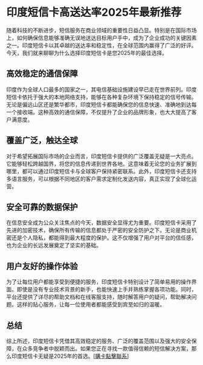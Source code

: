 # 印度短信卡高送达率2025年最新推荐

随着科技的不断进步，短信服务在商业领域的重要性日益凸显。特别是在国际市场上，如何确保信息能够准确无误地送达目标用户手中，成为了企业成功的关键因素之一。印度短信卡以其卓越的送达率和稳定性，在全球范围内赢得了广泛的好评。今天，我们就来聊聊为什么选择印度短信卡是您2025年的最佳选择。

## 高效稳定的通信保障

印度作为全球人口最多的国家之一，其电信基础设施建设早已走在世界前列。印度短信卡依托于强大的本地网络支持，能够在各种复杂环境下保持稳定的信号传输。无论是偏远山区还是繁华都市，印度短信卡都能确保您的信息快速、准确地到达每一个接收端。这种高效的通信保障，不仅提升了企业的品牌形象，也大大提高了客户满意度。

## 覆盖广泛，触达全球

对于希望拓展国际市场的企业而言，印度短信卡提供的广泛覆盖无疑是一大亮点。它能够轻松跨越国界，将您的信息传递到世界各地。这意味着无论您的业务扩展到哪里，都可以通过印度短信卡与全球客户保持紧密联系。此外，印度短信卡还支持多语言服务，可以根据不同地区的客户需求定制化发送内容，真正实现了全球化运营。

## 安全可靠的数据保护

在信息安全成为公众关注焦点的今天，数据安全显得尤为重要。印度短信卡采用了先进的加密技术，确保所有传输的信息都处于严密的安全防护之下。无论是商业机密还是个人隐私，都能得到最大程度的保护。这不仅增强了用户对平台的信任感，也为企业的长远发展奠定了坚实的基础。

## 用户友好的操作体验

为了让每位用户都能享受到便捷的服务，印度短信卡特别设计了简单易用的操作界面。即使是没有专业技术背景的新手，也能快速上手并熟练掌握各项功能。同时，平台还提供了详尽的帮助文档和在线客服支持，随时解答用户的疑问，帮助解决问题。这样的贴心服务，让每一位使用者都能感受到宾至如归的温暖。

## 总结

综上所述，印度短信卡凭借其高效稳定的服务、广泛的覆盖范围以及强大的安全保障，在众多竞争者中脱颖而出。如果您正在寻找一款值得信赖的短信解决方案，那么印度短信卡无疑是2025年的首选。[[購卡點擊聯系](https://t.me/s/SXDXQF)]